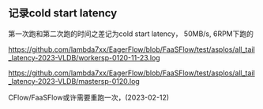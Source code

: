 ## 记录cold start latency
第一次跑和第二次跑的时间之差记为cold start latency， 50MB/s, 6RPM下跑的

https://github.com/lambda7xx/EagerFlow/blob/FaaSFlow/test/asplos/all_tail_latency-2023-VLDB/workersp-0120-11-23.log

https://github.com/lambda7xx/EagerFlow/blob/FaaSFlow/test/asplos/all_tail_latency-2023-VLDB/mastersp-0120.log

CFlow/FaaSFlow或许需要重跑一次，(2023-02-12)
<!-- 
或者说这个实验需要重下设计下，不设置请求频率，而是在50MB/s下一个一个发送过去，计算第一次e2e时间和第二次e2e时间 -->